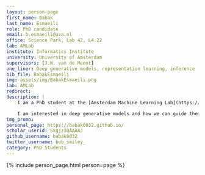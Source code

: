 ```yaml
---
layout: person-page
first_name: Babak
last_name: Esmaeili
role: PhD candidate
email: b.esmaeili@uva.nl
office: Science Park, Lab 42, L4.22
lab: AMLab
institute: Informatics Institute
university: University of Amsterdam
supervisors: [J.W. van de Meent]
one_liner: Deep generative models, representation learning, inference
bib_file: BabakEsmaeili
img: assets/img/BabakEsmaeili.png
lab: AMLab
redirect:
description: |
    I am a PhD student at the [Amsterdam Machine Learning Lab](https://amlab.science.uva.nl/) (AMLab) supervised by [Jan-Willem van de Meent](https://jwvdm.github.io/). Before September 2021, I was a PhD student at the [Khoury College of Computer Science](https://www.khoury.northeastern.edu/).

    I am interested in deep generative models and how we can guide them towards learning representations that are useful for downstream tasks.
img_promo:
personal_page: https://babak0032.github.io/
scholar_userid: Sxgjz3QAAAAJ
github_username: babak0032
twitter_username: bob_smiley_
category: PhD Students
---
```


{% include person_page.html person=page %}
